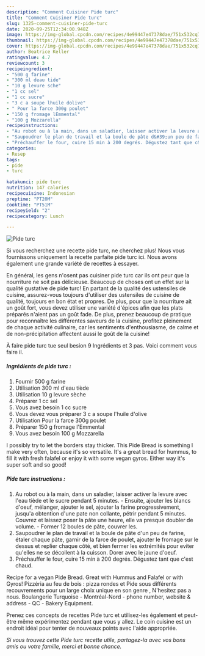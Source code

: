 ```yaml
---
description: "Comment Cuisiner Pide turc"
title: "Comment Cuisiner Pide turc"
slug: 1325-comment-cuisiner-pide-turc
date: 2020-09-25T12:34:00.948Z
image: https://img-global.cpcdn.com/recipes/4e99447e47378dae/751x532cq70/pide-turc-photo-principale-de-la-recette.jpg
thumbnail: https://img-global.cpcdn.com/recipes/4e99447e47378dae/751x532cq70/pide-turc-photo-principale-de-la-recette.jpg
cover: https://img-global.cpcdn.com/recipes/4e99447e47378dae/751x532cq70/pide-turc-photo-principale-de-la-recette.jpg
author: Beatrice Keller
ratingvalue: 4.7
reviewcount: 3
recipeingredient:
- "500 g farine"
- "300 ml deau tide"
- "10 g levure sche"
- "1 cc sel"
- "1 cc sucre"
- "3 c a soupe lhuile dolive"
- " Pour la farce 300g poulet"
- "150 g fromage lEmmental"
- "100 g Mozzarella"
recipeinstructions:
- "Au robot ou à la main, dans un saladier, laisser activer la levure avec l&#39;eau tiède et le sucre pendant 5 minutes. Ensuite, ajouter les blancs d&#39;oeuf, mélanger, ajouter le sel, ajouter la farine progressivement, jusqu&#39;a obtention d&#39;une pate non collante, pétrir pendant 5 minutes. Couvrez et laissez poser la pâte une heure, elle va presque doubler de volume. Former 12 boules de pâte, couvrer les."
- "Saupoudrer le plan de travail et la boule de pâte d&#39;un peu de farine, étaler chaque pâte, garnir de la farce de poulet, ajouter le fromage sur le dessus et replier chaque côté, et bien fermer les extrémités pour eviter qu&#39;elles ne se décollent à la cuisson. Dorer avec le jaune d&#39;oeuf."
- "Préchauffer le four, cuire 15 min à 200 degrés. Dégustez tant que c&#39;est chaud."
categories:
- Resep
tags:
- pide
- turc

katakunci: pide turc 
nutrition: 147 calories
recipecuisine: Indonesian
preptime: "PT20M"
cooktime: "PT51M"
recipeyield: "2"
recipecategory: Lunch

---
```



![Pide turc](https://img-global.cpcdn.com/recipes/4e99447e47378dae/751x532cq70/pide-turc-photo-principale-de-la-recette.jpg)

Si vous recherchez une recette pide turc, ne cherchez plus! Nous vous fournissons uniquement la recette parfaite pide turc ici. Nous avons également une grande variété de recettes à essayer.

En général, les gens n'osent pas cuisiner pide turc car ils ont peur que la nourriture ne soit pas délicieuse. Beaucoup de choses ont un effet sur la qualité gustative de pide turc! En partant de la qualité des ustensiles de cuisine, assurez-vous toujours d'utiliser des ustensiles de cuisine de qualité, toujours en bon état et propres. De plus, pour que la nourriture ait un goût fort, vous devez utiliser une variété d'épices afin que les plats préparés n'aient pas un goût fade. De plus, prenez beaucoup de pratique pour reconnaître les différentes saveurs de la cuisine, profitez pleinement de chaque activité culinaire, car les sentiments d'enthousiasme, de calme et de non-précipitation affectent aussi le goût de la cuisine!

<!--inarticleads1-->

À faire pide turc tue seul besion 9 Ingrédients et 3 pas. Voici comment vous faire il.

##### Ingrédients de pide turc :

1. Fournir 500 g farine
1. Utilisation 300 ml d&#39;eau tiède
1. Utilisation 10 g levure sèche
1. Préparer 1 cc sel
1. Vous avez besoin 1 cc sucre
1. Vous devez vous préparer 3 c a soupe l&#39;huile d&#39;olive
1. Utilisation  Pour la farce 300g poulet
1. Préparer 150 g fromage l&#39;Emmental
1. Vous avez besoin 100 g Mozzarella


I possibly try to let the borders stay thicker. This Pide Bread is something I make very often, because it&#39;s so versatile. It&#39;s a great bread for hummus, to fill it with fresh falafel or enjoy it with some vegan gyros. Either way it&#39;s super soft and so good! 

<!--inarticleads2-->

##### Pide turc instructions :

1. Au robot ou à la main, dans un saladier, laisser activer la levure avec l&#39;eau tiède et le sucre pendant 5 minutes. - Ensuite, ajouter les blancs d&#39;oeuf, mélanger, ajouter le sel, ajouter la farine progressivement, jusqu&#39;a obtention d&#39;une pate non collante, pétrir pendant 5 minutes. Couvrez et laissez poser la pâte une heure, elle va presque doubler de volume. - Former 12 boules de pâte, couvrer les.
1. Saupoudrer le plan de travail et la boule de pâte d&#39;un peu de farine, étaler chaque pâte, garnir de la farce de poulet, ajouter le fromage sur le dessus et replier chaque côté, et bien fermer les extrémités pour eviter qu&#39;elles ne se décollent à la cuisson. Dorer avec le jaune d&#39;oeuf.
1. Préchauffer le four, cuire 15 min à 200 degrés. Dégustez tant que c&#39;est chaud.


Recipe for a vegan Pide Bread. Great with Hummus and Falafel or with Gyros! Pizzéria au feu de bois : pizza rondes et Pide sous différents recouvrements pour un large choix unique en son genre , N&#39;hesitez pas a nous. Boulangerie Turquoise - Montréal-Nord - phone number, website &amp; address - QC - Bakery Equipment. 

<!--inarticleads1-->

<p>
Prenez ces concepts de recettes Pide turc et utilisez-les également et peut-être même expérimentez pendant que vous y allez. Le coin cuisine est un endroit idéal pour tenter de nouveaux points avec l'aide appropriée.
</p>

<p>
<i>Si vous trouvez cette Pide turc recette utile, partagez-la avec vos bons amis ou votre famille, merci et bonne chance.</i>
</p>
